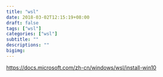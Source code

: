 ```yaml
---
title: "wsl"
date: 2018-03-02T12:15:19+08:00
draft: false
tags: ["wsl"]
categories: ["wsl"]
subtitle: ""
descriptions: ""
bigimg:
---
```



https://docs.microsoft.com/zh-cn/windows/wsl/install-win10
